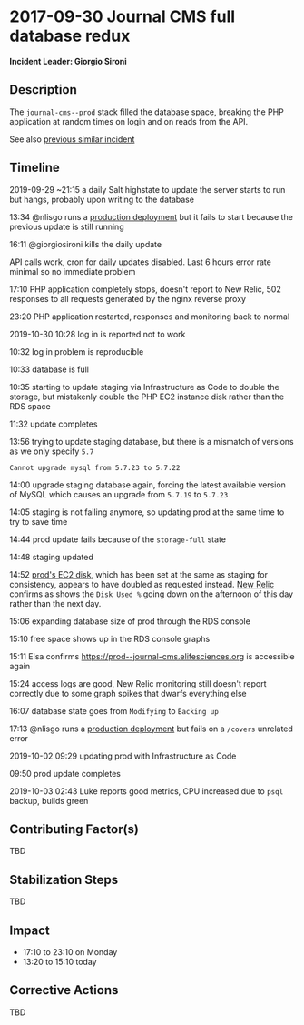 # 2017-09-30 Journal CMS full database redux

**Incident Leader: Giorgio Sironi**

## Description

The `journal-cms--prod` stack filled the database space, breaking the PHP application at random times on login and on reads from the API.

See also [previous similar incident](2018-01-13-Journal-cms-full-database.md)

## Timeline

2019-09-29 ~21:15 a daily Salt highstate to update the server starts to run but hangs, probably upon writing to the database

13:34 @nlisgo runs a [production deployment](https://alfred.elifesciences.org/job/prod-journal-cms/373) but it fails to start because the previous update is still running

16:11 @giorgiosironi kills the daily update

API calls work, cron for daily updates disabled. Last 6 hours error rate minimal so no immediate problem

17:10 PHP application completely stops, doesn't report to New Relic, 502 responses to all requests generated by the nginx reverse proxy

23:20 PHP application restarted, responses and monitoring back to normal

2019-10-30 10:28 log in is reported not to work

10:32 log in problem is reproducible

10:33 database is full

10:35 starting to update staging via Infrastructure as Code to double the storage, but mistakenly double the PHP EC2 instance disk rather than the RDS space

11:32 update completes

13:56 trying to update staging database, but there is a mismatch of versions as we only specify `5.7`

`Cannot upgrade mysql from 5.7.23 to 5.7.22`

14:00 upgrade staging database again, forcing the latest available version of MySQL which causes an upgrade from `5.7.19` to `5.7.23`

14:05 staging is not failing anymore, so updating prod at the same time to try to save time

14:44 prod update fails because of the `storage-full` state

14:48 staging updated

14:52 [prod's EC2 disk](https://console.aws.amazon.com/ec2/home?region=us-east-1#Volumes:search=vol-08346f3738e8a1969;sort=desc:size), which has been set at the same as staging for consistency, appears to have doubled as requested instead. [New Relic](https://infrastructure.newrelic.com/accounts/1451451/hosts/storage?filters=%7B%22and%22%3A%5B%7B%22or%22%3A%5B%7B%22like%22%3A%7B%22apmApplicationNames%22%3A%22%7Cjournal-cms--prod%7C%22%7D%7D%5D%7D%5D%7D&timeStart=7%20days%20ago) confirms as shows the `Disk Used %` going down on the afternoon of this day rather than the next day.

15:06 expanding database size of prod through the RDS console

15:10 free space shows up in the RDS console graphs

15:11 Elsa confirms https://prod--journal-cms.elifesciences.org is accessible again

15:24 access logs are good, New Relic monitoring still doesn't report correctly due to some graph spikes that dwarfs everything else

16:07 database state goes from `Modifying` to `Backing up`

17:13 @nlisgo runs a [production deployment](https://alfred.elifesciences.org/job/prod-journal-cms/375/console) but fails on a `/covers` unrelated error

2019-10-02 09:29 updating prod with Infrastructure as Code

09:50 prod update completes

2019-10-03 02:43 Luke reports good metrics, CPU increased due to `psql` backup, builds green

## Contributing Factor(s)

TBD

## Stabilization Steps

TBD

## Impact

- 17:10 to 23:10 on Monday
- 13:20 to 15:10 today

## Corrective Actions

TBD
